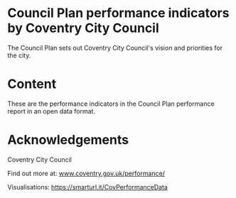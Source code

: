 # Council Plan performance indicators by Coventry City Council

The Council Plan sets out Coventry City Council's vision and priorities for the city.

# Content

These are the performance indicators in the Council Plan performance report in an open data format.

# Acknowledgements

Coventry City Council

Find out more at: www.coventry.gov.uk/performance/ 

Visualisations: https://smarturl.it/CovPerformanceData